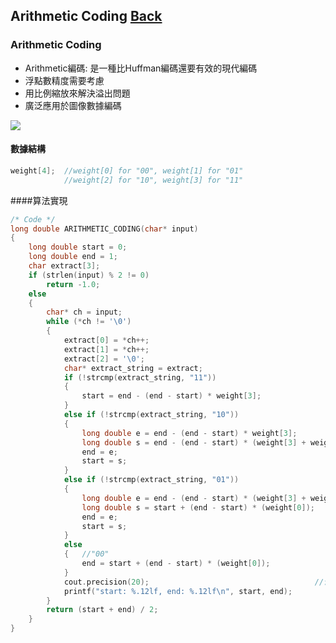 ## Arithmetic Coding	[Back](./../Encode.md)

### Arithmetic Coding
- Arithmetic編碼: 是一種比Huffman編碼還要有效的現代編碼
- 浮點數精度需要考慮
- 用比例縮放來解決溢出問題
- 廣泛應用於圖像數據編碼

<img src="./example.gif">

#### 數據結構
```cpp
weight[4];	//weight[0] for "00", weight[1] for "01"
			//weight[2] for "10", weight[3] for "11"
```

####算法實現

```cpp
/* Code */
long double ARITHMETIC_CODING(char* input)
{
	long double start = 0;
	long double end = 1;
	char extract[3];
	if (strlen(input) % 2 != 0)
		return -1.0;
	else
	{
		char* ch = input;
		while (*ch != '\0')
		{
			extract[0] = *ch++;
			extract[1] = *ch++;
			extract[2] = '\0';
			char* extract_string = extract;
			if (!strcmp(extract_string, "11"))
			{
				start = end - (end - start) * weight[3];
			}
			else if (!strcmp(extract_string, "10"))
			{
				long double e = end - (end - start) * weight[3];
				long double s = end - (end - start) * (weight[3] + weight[2]);
				end = e;
				start = s;
			}
			else if (!strcmp(extract_string, "01"))
			{
				long double e = end - (end - start) * (weight[3] + weight[2]);
				long double s = start + (end - start) * (weight[0]);
				end = e;
				start = s;
			}
			else
			{	//"00"
				end = start + (end - start) * (weight[0]);
			}
			cout.precision(20);										//设置精度，防止损失
			printf("start: %.12lf, end: %.12lf\n", start, end);
		}
		return (start + end) / 2;
	}
}
```

